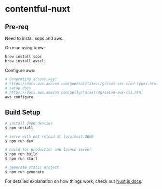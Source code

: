 # contentful-nuxt

## Pre-req

Need to install sops and aws.

On mac using brew:

```bash
brew install sops
brew install awscli
```

Configure aws:

```bash
# Generating access key:
# https://docs.aws.amazon.com/general/latest/gr/aws-sec-cred-types.html
# setup docs
# https://docs.aws.amazon.com/polly/latest/dg/setup-aws-cli.html
aws configure
```

## Build Setup

```bash
# install dependencies
$ npm install

# serve with hot reload at localhost:3000
$ npm run dev

# build for production and launch server
$ npm run build
$ npm run start

# generate static project
$ npm run generate
```

For detailed explanation on how things work, check out [Nuxt.js docs](https://nuxtjs.org).
